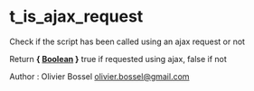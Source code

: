 # t_is_ajax_request

Check if the script has been called using an ajax request or not


Return **{ [Boolean](http://php.net/manual/en/language.types.boolean.php) }** true if requested using ajax, false if not

Author : Olivier Bossel <olivier.bossel@gmail.com>